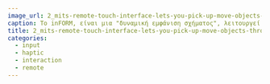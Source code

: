 ```yaml
---
image_url: 2_mits-remote-touch-interface-lets-you-pick-up-move-objects-through-internet.jpg
caption: Το inFORM, είναι μια "δυναμική εμφάνιση σχήματος", λειτουργεί ουσιαστικά ως πλατφόρμα τύπου pinscreen με ιδιότητες μεταβλητού ύψους. Το Microsoft Kinect παρακολουθεί τα χέρια του χρήστη στον κενό χώρο και αναπαριστάνει αυτές τις κινήσεις σε απόσταση μέσω της οθόνης pinscreen. Όταν τα χέρια του χρήστη μετακινούνται κάθετα, τα σχετικά τμήματα της πλατφόρμας κινούνται αντίστοιχα. Αυτό επιτρέπει την κατά προσέγγιση αναπαράσταση των κινήσεων του χρήστη σε πραγματικό χρόνο, αλλά παρ 'όλα αυτά η εν λόγω αναπαράσταση είναι αρκετά ακριβής ώστε να μπορεί να χειριστεί και να μετακινήσει αντικείμενα (όπως μια κόκκινη σφαίρα).
title: 2_mits-remote-touch-interface-lets-you-pick-up-move-objects-through-internet
categories:
  - input
  - haptic
  - interaction
  - remote
---
```

